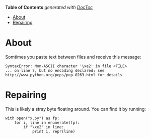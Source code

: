 <!-- START doctoc generated TOC please keep comment here to allow auto update -->
<!-- DON'T EDIT THIS SECTION, INSTEAD RE-RUN doctoc TO UPDATE -->
**Table of Contents**  *generated with [DocToc](https://github.com/thlorenz/doctoc)*

- [About](#about)
- [Repairing](#repairing)

<!-- END doctoc generated TOC please keep comment here to allow auto update -->

# About

Somtimes you paste text between files and receive this message:

```
SyntaxError: Non-ASCII character '\xe2' in file <FILE>
... on line 7, but no encoding declared; see http://www.python.org/peps/pep-0263.html for details
```

# Repairing

This is likely a stray byte floating around. You can find it by running:
```
with open("x.py") as fp:
    for i, line in enumerate(fp):
        if "\xe2" in line:
            print i, repr(line)
```

